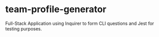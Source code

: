 # team-profile-generator
Full-Stack Application using Inquirer to form CLI questions and Jest for testing purposes. 
